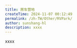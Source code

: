 ```yaml
---
title: 房车营地
createTime: 2024-11-07 00:12:49
permalink: /zh-TW/Other/RVPark/
author: sunshang-hl
description: xxxx
---
```


xxxx